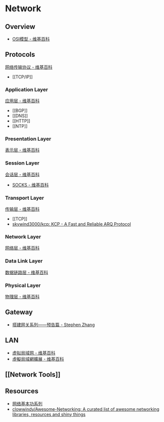 # Network

## Overview

- [OSI模型 - 维基百科](https://zh.wikipedia.org/wiki/OSI%E6%A8%A1%E5%9E%8B)

## Protocols

[网络传输协议 - 维基百科](https://zh.wikipedia.org/wiki/%E7%BD%91%E7%BB%9C%E4%BC%A0%E8%BE%93%E5%8D%8F%E8%AE%AE)

- [[TCP/IP]]

### Application Layer

[应用层 - 维基百科](https://zh.wikipedia.org/wiki/%E5%BA%94%E7%94%A8%E5%B1%82)

- [[BGP]]
- [[DNS]]
- [[HTTP]]
- [[NTP]]

### Presentation Layer

[表示层 - 维基百科](https://zh.wikipedia.org/wiki/%E8%A1%A8%E7%A4%BA%E5%B1%82)

### Session Layer

[会话层 - 维基百科](https://zh.wikipedia.org/wiki/%E4%BC%9A%E8%AF%9D%E5%B1%82)

- [SOCKS - 维基百科](https://zh.wikipedia.org/wiki/SOCKS)

### Transport Layer

[传输层 - 维基百科](https://zh.wikipedia.org/wiki/%E4%BC%A0%E8%BE%93%E5%B1%82)

- [[TCP]]
- [skywind3000/kcp: KCP - A Fast and Reliable ARQ Protocol](https://github.com/skywind3000/kcp)

### Network Layer

[网络层 - 维基百科](https://zh.wikipedia.org/wiki/%E7%BD%91%E7%BB%9C%E5%B1%82)

### Data Link Layer

[数据链路层 - 维基百科](https://zh.wikipedia.org/wiki/%E6%95%B0%E6%8D%AE%E9%93%BE%E8%B7%AF%E5%B1%82)

### Physical Layer

[物理层 - 维基百科](https://zh.wikipedia.org/wiki/%E7%89%A9%E7%90%86%E5%B1%82)

## Gateway

- [搭建网关系列——预告篇 - Stephen Zhang](https://onebitbug.me/2014/05/28/building-a-gateway/)

## LAN

- [虚拟局域网 - 维基百科](https://zh.wikipedia.org/wiki/%E8%99%9A%E6%8B%9F%E5%B1%80%E5%9F%9F%E7%BD%91)
- [虛擬局域網擴展 - 维基百科](https://zh.wikipedia.org/wiki/%E8%99%9B%E6%93%AC%E5%B1%80%E5%9F%9F%E7%B6%B2%E6%93%B4%E5%B1%95)

## [[Network Tools]]

## Resources

- [网络基本功系列](https://wizardforcel.gitbooks.io/network-basic/content/)
- [clowwindy/Awesome-Networking: A curated list of awesome networking libraries, resources and shiny things](https://github.com/clowwindy/Awesome-Networking)
